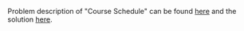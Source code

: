 Problem description of "Course Schedule" can be found [here](https://leetcode.com/problems/course-schedule/) and the solution [here](https://github.com/aurimas13/Solutions-To-Problems/blob/main/LeetCode/Python%20Solutions/Course%20Schedule/course.py).
